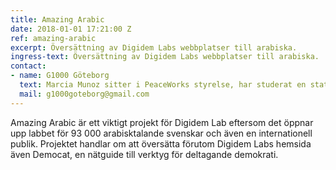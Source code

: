 ```yaml
---
title: Amazing Arabic
date: 2018-01-01 17:21:00 Z
ref: amazing-arabic
excerpt: Översättning av Digidem Labs webbplatser till arabiska.
ingress-text: Översättning av Digidem Labs webbplatser till arabiska.
contact:
- name: G1000 Göteborg
  text: Marcia Munoz sitter i PeaceWorks styrelse, har studerat en statsvetenskaplig
  mail: g1000goteborg@gmail.com
---
```


Amazing Arabic är ett viktigt projekt för Digidem Lab eftersom det öppnar upp labbet för 93 000 arabisktalande svenskar och även en internationell publik. Projektet handlar om att översätta förutom Digidem Labs hemsida även Democat, en nätguide till verktyg för deltagande demokrati.
